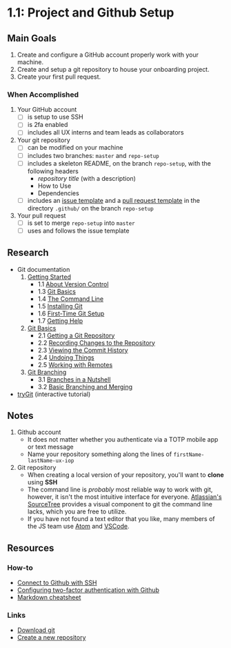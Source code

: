 # 1.1: Project and Github Setup
## Main Goals
1. Create and configure a GitHub account properly work with your machine.
2. Create and setup a git repository to house your onboarding project.
3. Create your first pull request.
### When Accomplished
1. Your GitHub account
    - [ ] is setup to use SSH
    - [ ] is 2fa enabled
    - [ ] includes all UX interns and team leads as collaborators
2. Your git repository
    - [ ] can be modified on your machine
    - [ ] includes two branches: `master` and `repo-setup`
    - [ ] includes a skeleton README, on the branch `repo-setup`, with the following headers
      - _repository title_ (with a description)
      - How to Use
      - Dependencies
    - [ ] includes an [issue template](https://github.com/Banno/ux-intern-onboarding/blob/master/resources/templates/ISSUE_TEMPLATE.md) and a [pull request template](https://github.com/Banno/ux-intern-onboarding/blob/master/resources/templates/PULL_REQUEST_TEMPLATE.md) in the directory `.github/` on the branch `repo-setup`
3. Your pull request
    - [ ] is set to merge `repo-setup` into `master`
    - [ ] uses and follows the issue template
## Research
- Git documentation
    1. [Getting Started](https://git-scm.com/book/en/v2/Getting-Started-About-Version-Control)
	    - 1.1 [About Version Control](https://git-scm.com/book/en/v2/Getting-Started-About-Version-Control)
	    - 1.3 [Git Basics](https://git-scm.com/book/en/v2/Getting-Started-Git-Basics)
	    - 1.4 [The Command Line](https://git-scm.com/book/en/v2/Getting-Started-The-Command-Line)
	    - 1.5 [Installing Git](https://git-scm.com/book/en/v2/Getting-Started-Installing-Git)
	    - 1.6 [First-Time Git Setup](https://git-scm.com/book/en/v2/Getting-Started-First-Time-Git-Setup)
	    - 1.7 [Getting Help](https://git-scm.com/book/en/v2/Getting-Started-Getting-Help)
     2. [Git Basics](https://git-scm.com/book/en/v2/Git-Basics-Getting-a-Git-Repository)
	    - 2.1 [Getting a Git Repository](https://git-scm.com/book/en/v2/Git-Basics-Getting-a-Git-Repository)
	    - 2.2 [Recording Changes to the Repository](https://git-scm.com/book/en/v2/Git-Basics-Recording-Changes-to-the-Repository)
	    - 2.3 [Viewing the Commit History](https://git-scm.com/book/en/v2/Git-Basics-Viewing-the-Commit-History)
	    - 2.4 [Undoing Things](https://git-scm.com/book/en/v2/Git-Basics-Undoing-Things)
	    - 2.5 [Working with Remotes](https://git-scm.com/book/en/v2/Git-Basics-Working-with-Remotes)
  3. [Git Branching](https://git-scm.com/book/en/v2/Git-Branching-Branches-in-a-Nutshell)
	    - 3.1 [Branches in a Nutshell](https://git-scm.com/book/en/v2/Git-Branching-Branches-in-a-Nutshell)
	    - 3.2 [Basic Branching and Merging](https://git-scm.com/book/en/v2/Git-Branching-Basic-Branching-and-Merging)
- [tryGit](https://try.github.io/levels/1/challenges/1) (interactive tutorial)
## Notes
1. Github account
    - It does not matter whether you authenticate via a TOTP mobile app or text message
    - Name your repository something along the lines of `firstName-lastName-ux-iop`
2. Git repository
    - When creating a local version of your repository, you'll want to **clone** using **SSH**
    - The command line is _probably_ most reliable way to work with git, however, it isn't the most intuitive interface for everyone. [Atlassian's SourceTree](https://www.sourcetreeapp.com/) provides a visual component to git the command line lacks, which you are free to utilize.
    - If you have not found a text editor that you like, many members of the JS team use [Atom](https://atom.io/) and [VSCode](https://code.visualstudio.com/).
## Resources
### How-to
  - [Connect to Github with SSH](https://help.github.com/articles/connecting-to-github-with-ssh/)
  - [Configuring two-factor authentication with Github](https://help.github.com/articles/configuring-two-factor-authentication/)
  - [Markdown cheatsheet](https://github.com/adam-p/markdown-here/wiki/Markdown-Cheatsheet)
### Links
  - [Download git](https://git-scm.com/downloads)
  - [Create a new repository](https://github.com/new)
